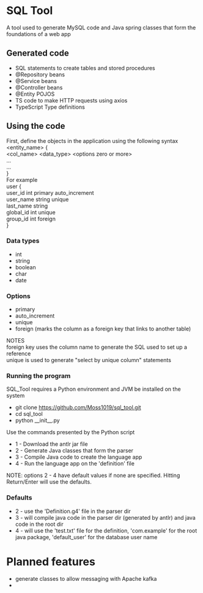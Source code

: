 # SQL Tool
A tool used to generate MySQL code and Java spring classes that form the foundations of a web app

## Generated code
- SQL statements to create tables and stored procedures
- @Repository beans
- @Service beans
- @Controller beans
- @Entity POJOS
- TS code to make HTTP requests using axios
- TypeScript Type definitions

## Using the code
First, define the objects in the application using the following syntax <br />
<entity_name> { <br />
  \<col_name\> \<data_type\> \<options zero or more\> <br />
  ... <br />
  ...
<br />} <br />
For example <br />
user { <br />
user_id int primary auto_increment <br />
user_name string unique <br />
last_name string <br />
global_id int unique <br />
group_id int foreign <br />
}

### Data types
- int
- string
- boolean
- char
- date

### Options
- primary 
- auto_increment
- unique
- foreign (marks the column as a foreign key that links to another table)

NOTES <br />
foreign key uses the column name to generate the SQL used to set up a reference <br />
unique is used to generate "select by unique column" statements

### Running the program
SQL_Tool requires a Python environment and JVM be installed on the system
- git clone https://github.com/Moss1019/sql_tool.git
- cd sql_tool
- python \_\_init\_\_.py

Use the commands presented by the Python script

- 1 - Download the antlr jar file
- 2 - Generate Java classes that form the parser
- 3 - Compile Java code to create the language app
- 4 - Run the language app on the 'definition' file

NOTE: options 2 - 4 have default values if none are specified. Hitting Return/Enter will use the defaults.

### Defaults
- 2 - use the 'Definition.g4' file in the parser dir
- 3 - will compile java code in the parser dir (generated by antlr) and java code in the root dir
- 4 - will use the 'test.txt' file for the definition, 'com.example' for the root java package, 'default_user' for the database user name

# Planned features
- generate classes to allow messaging with Apache kafka
- 

